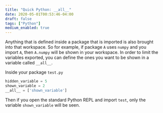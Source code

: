 ```yaml
---
title: "Quick Python: __all__"
date: 2020-05-01T00:53:46-04:00
draft: false
tags: ["Python"]
medium_enabled: true
---
```


Anything that is defined inside a package that is imported is also brought into that workspace. So for example, if package `A` uses `numpy` and you import `A`, then `A.numpy` will be shown in your workspace. In order to limit the variables exported, you can define the ones you want to be shown in a variable called `__all__`.

Inside your package `test.py`

```python
hidden_variable = 5
shown_variable = 2
__all__ = ['shown_variable']
```

Then if you open the standard Python REPL and import `test`, only the variable `shown_variable` will be seen.

